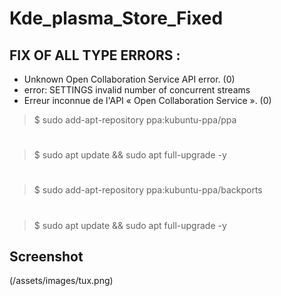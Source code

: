 # Kde_plasma_Store_Fixed

  ## **FIX OF ALL TYPE ERRORS** : 
  - Unknown Open Collaboration Service API error. (0)
  - error: SETTINGS invalid number of concurrent streams
  - Erreur inconnue de l'API « Open Collaboration Service ». (0)

 > $ sudo add-apt-repository ppa:kubuntu-ppa/ppa
 #
 > $ sudo apt update && sudo apt full-upgrade -y
 #
 > $ sudo add-apt-repository ppa:kubuntu-ppa/backports
 #
 #
 > $ sudo apt update && sudo apt full-upgrade -y

## Screenshot 
(/assets/images/tux.png)
